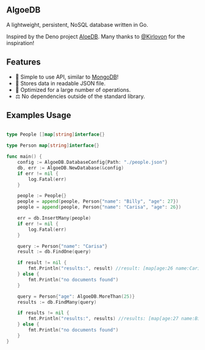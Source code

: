 ## AlgoeDB
A lightweight, persistent, NoSQL database written in Go. 

Inspired by the Deno project [AloeDB](https://github.com/Kirlovon/AloeDB). Many thanks to [@Kirlovon](https://github.com/Kirlovon) for the inspiration!

## Features
* 🎉 Simple to use API, similar to [MongoDB](https://www.mongodb.com/)!
* 📁 Stores data in readable JSON file.
* 🚀 Optimized for a large number of operations.
* ⚖  No dependencies outside of the standard library.

## Examples Usage

```go

type People []map[string]interface{}

type Person map[string]interface{}

func main() {
	config := AlgoeDB.DatabaseConfig{Path: "./people.json"}
	db, err := AlgoeDB.NewDatabase(&config)
	if err != nil {
		log.Fatal(err)
	}

	people := People{}
	people = append(people, Person{"name": "Billy", "age": 27})
	people = append(people, Person{"name": "Carisa", "age": 26})

	err = db.InsertMany(people)
	if err != nil {
		log.Fatal(err)
	}

	query := Person{"name": "Carisa"}
	result := db.FindOne(query)

	if result != nil {
		fmt.Println("results:", result) //result: [map[age:26 name:Carisa]]
	} else {
		fmt.Println("no documents found")
	}

	query = Person{"age": AlgoeDB.MoreThan(25)}
	results := db.FindMany(query)

	if results != nil {
		fmt.Println("results:", results) //results: [map[age:27 name:Billy] map[age:26 name:Carisa]]
	} else {
		fmt.Println("no documents found")
	}
}

```